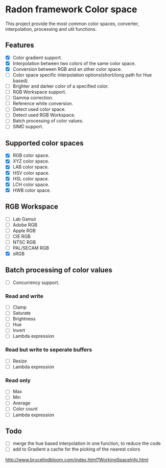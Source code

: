 # Radon framework Color space
This project provide the most common color spaces, converter, interpolation, processing and util functions.

## Features
- [x] Color gradient support.
- [x] Interpolation between two colors of the same color space.
- [x] Conversion between RGB and an other color space.
- [ ] Color space specific interpolation options(short/long path for Hue based).
- [ ] Brighter and darker color of a specified color.
- [ ] RGB Workspace support.
- [ ] Gamma correction.
- [ ] Reference white conversion.
- [ ] Detect used color space.
- [ ] Detect used RGB Workspace.
- [ ] Batch processing of color values.
- [ ] SIMD support.

## Supported color spaces
- [x] RGB color space.
- [x] XYZ color space.
- [x] LAB color space.
- [x] HSV color space.
- [x] HSL color space.
- [x] LCH color space.
- [x] HWB color space.

## RGB Workspace
- [ ] Lab Gamut
- [ ] Adobe RGB
- [ ] Apple RGB
- [ ] CIE RGB
- [ ] NTSC RGB
- [ ] PAL/SECAM RGB
- [x] sRGB

## Batch processing of color values
- [ ] Concurrency support.
### Read and write
- [ ] Clamp
- [ ] Saturate
- [ ] Brightness
- [ ] Hue
- [ ] Invert
- [ ] Lambda expression
### Read but write to seperate buffers
- [ ] Resize
- [ ] Lambda expression
### Read only
- [ ] Max
- [ ] Min
- [ ] Average
- [ ] Color count
- [ ] Lambda expression

## Todo
- [ ] merge the hue based interpolation in one function, to reduce the code
- [ ] add to Gradient a cache for the picking of the nearest colors

http://www.brucelindbloom.com/index.html?WorkingSpaceInfo.html